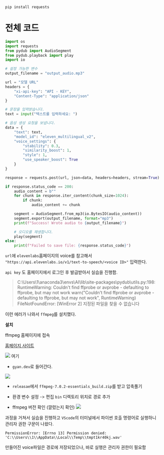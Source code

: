 
```
pip install requests
```
# 전체 코드
```python
import os
import requests
from pydub import AudioSegment
from pydub.playback import play
import io

# 설정 가능한 변수
output_filename = "output_audio.mp3"

url = "모델 URL"
headers = {
    "xi-api-key": "API - KEY",
    "Content-Type": "application/json"
}

# 문장을 입력받습니다.
text = input("텍스트를 입력하세요: ")

# 음성 생성 요청을 보냅니다.
data = {
    "text": text,
    "model_id": "eleven_multilingual_v2",
    "voice_settings": {
        "stability": 0.3,
        "similarity_boost": 1,
        "style": 1,
        "use_speaker_boost": True
    }
}

response = requests.post(url, json=data, headers=headers, stream=True)

if response.status_code == 200:
    audio_content = b""
    for chunk in response.iter_content(chunk_size=1024):
        if chunk:
            audio_content += chunk

    segment = AudioSegment.from_mp3(io.BytesIO(audio_content))
    segment.export(output_filename, format="mp3")
    print(f"Success! Wrote audio to {output_filename}")

    # 오디오를 재생합니다.
    play(segment)
else:
    print(f"Failed to save file: {response.status_code}")
```

`url`에 `elevenlabs`홈페이지의 voice를 참고해서 
`"https://api.elevenlabs.io/v1/text-to-speech/<voice ID>"`
입력한다.


`api key` 도 홈페이지에서 로그인 후 발급받아서 실습을 진행함.

>C:\Users\1\anaconda3\envs\AI\lib\site-packages\pydub\utils.py:198: RuntimeWarning: Couldn't find ffprobe or avprobe - defaulting to ffprobe, but may not work
  warn("Couldn't find ffprobe or avprobe - defaulting to ffprobe, but may not work", RuntimeWarning)
  FileNotFoundError: [WinError 2] 지정된 파일을 찾을 수 없습니다
  
  이런 에러가 나와서 `ffmpeg`를 설치했다.
  
  
 **설치**
 
 
ffmpeg 홈페이지에 접속

[홈페이지 사이트](https://ffmpeg.org/download.html)

![](https://velog.velcdn.com/images/gyu_p/post/d226351e-f7d7-4b3a-bd41-80f522f53b72/image.png)
여기

- `gyan.dev`로 들어간다.


![](https://velog.velcdn.com/images/gyu_p/post/fc7af53f-41f7-437a-b905-dc2ecfe1a56d/image.png)


- `releasae`에서 `ffmpeg-7.0.2-essentials_build.zip`를 받고 압축풀기


- 환경 변수 설정 -> 편집 `bin` 디렉토리 위치로 경로 추가

- ffmpeg 버전 확인 (깔렸는지 확인)
![](https://velog.velcdn.com/images/gyu_p/post/6430b079-3997-456b-bc5f-7eb0e4c9ddaf/image.png)


과정을 거쳐서 실습을 진행하고 `VScode`의 터미널에서 파이썬 호출 명령어로 실행하니 관리자 권한 구문이 나왔다.
```
PermissionError: [Errno 13] Permission denied: 'C:\\Users\\1\\AppData\\Local\\Temp\\tmpt1kr40kj.wav'
```

만들어진 voice파일은 경로에 저장되었으나, 바로 실행은 관리자 권한이 필요함

